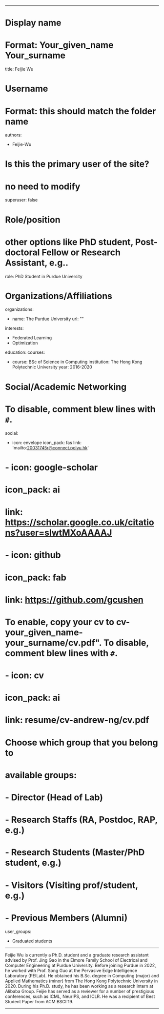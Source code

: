 
---
# Display name
# Format: Your_given_name Your_surname 
title: Feijie Wu

# Username
# Format: this should match the folder name
authors:
- Feijie-Wu

# Is this the primary user of the site?
# no need to modify 
superuser: false

# Role/position
# other options like PhD student, Post-doctoral Fellow or Research Assistant, e.g..
role: PhD Student in Purdue University

# Organizations/Affiliations
organizations:
- name: The Purdue University
  url: ""

interests:
- Federated Learning
- Optimization

education:
  courses:
  - course: BSc of Science in Computing
    institution: The Hong Kong Polytechnic University
    year: 2016-2020

# Social/Academic Networking
# To disable, comment blew lines with `#`.
social:
- icon: envelope
  icon_pack: fas
  link: 'mailto:20031745r@connect.polyu.hk'
# - icon: google-scholar
#   icon_pack: ai
#   link: https://scholar.google.co.uk/citations?user=sIwtMXoAAAAJ
# - icon: github
#   icon_pack: fab
#   link: https://github.com/gcushen

# To enable, copy your cv to cv-your_given_name-your_surname/cv.pdf". To disable, comment blew lines with `#`.
# - icon: cv
#   icon_pack: ai
#   link: resume/cv-andrew-ng/cv.pdf

# Choose which group that you belong to
#  available groups:
#  - Director (Head of Lab)
#  - Research Staffs (RA, Postdoc, RAP, e.g.)
#  - Research Students (Master/PhD student, e.g.)
#  - Visitors (Visiting prof/student, e.g.)
#  - Previous Members (Alumni)
user_groups: 
- Graduated students
---

Feijie Wu is currently a Ph.D. student and a graduate research assistant advised by Prof. Jing Gao in the Elmore Family School of Electrical and Computer Engineering at Purdue University. Before joining Purdue in 2022, he worked with Prof. Song Guo at the Pervasive Edge Intelligence Laboratory (PEILab). He obtained his B.Sc. degree in Computing (major) and Applied Mathematics (minor) from The Hong Kong Polytechnic University in 2020. During his Ph.D. study, he has been working as a research intern at Alibaba Group. Feijie has served as a reviewer for a number of prestigious conferences, such as ICML, NeurIPS, and ICLR. He was a recipient of Best Student Paper from ACM BSCI'19.

---
